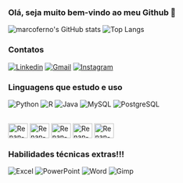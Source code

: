 
### Olá, seja muito bem-vindo ao meu Github 👋
![marcoferno's GitHub stats](https://github-readme-stats.vercel.app/api?username=marcoferno&show_icons=true&theme=merko)
![Top Langs](https://github-readme-stats.vercel.app/api/top-langs/?username=marcoferno&layout=compact)

### Contatos
[![Linkedin](https://img.shields.io/badge/LinkedIn-0077B5?style=for-the-badge&logo=linkedin&logoColor=white)](https://www.linkedin.com/in/marco-ferno/) 
[![Gmail](https://img.shields.io/badge/Gmail-D14836?style=for-the-badge&logo=gmail&logoColor=white)](mailto:fernandes.renan3001@gmail.com) 
[![Instagram](https://img.shields.io/badge/Instagram-E4405F?style=for-the-badge&logo=instagram&logoColor=white)](https://www.instagram.com/marcoferno/) 

### Linguagens que estudo e uso
![Python](	https://img.shields.io/badge/Python-3776AB?style=for-the-badge&logo=python&logoColor=white)
![R](https://img.shields.io/badge/R-276DC3?style=for-the-badge&logo=r&logoColor=white)
![Java](https://img.shields.io/badge/Java-ED8B00?style=for-the-badge&logo=openjdk&logoColor=white)
![MySQL](https://img.shields.io/badge/MySQL-00000F?style=for-the-badge&logo=mysql&logoColor=white)
![PostgreSQL](https://img.shields.io/badge/PostgreSQL-316192?style=for-the-badge&logo=postgresql&logoColor=white)

<div>
 <div style = "display: inline_block"> <br>
 <img align = "center" alt = "Renan-Py" height = "30" width = "40"  
   <img src="https://cdn.jsdelivr.net/gh/devicons/devicon/icons/python/python-original.svg" />
 <img align = "center" alt = "Renan-PostgreSQL" height = "30" width = "40"            
   <img src="https://cdn.jsdelivr.net/gh/devicons/devicon/icons/r/r-original.svg" />
  <img align = "center" alt = "Renan-Java" height = "30" width = "40"  
   <img src="https://cdn.jsdelivr.net/gh/devicons/devicon/icons/java/java-original.svg" />
 <img align = "center" alt = "Renan-MySQL" height = "30" width = "40"  
   <img src="https://cdn.jsdelivr.net/gh/devicons/devicon/icons/mysql/mysql-original.svg" />
 <img align = "center" alt = "Renan-PostgreSQL" height = "30" width = "40"            
   <img src="https://cdn.jsdelivr.net/gh/devicons/devicon/icons/postgresql/postgresql-original.svg" />      
</div>
 
### Habilidades técnicas extras!!!
![Excel](https://img.shields.io/badge/Microsoft_Excel-217346?style=for-the-badge&logo=microsoft-excel&logoColor=white)
![PowerPoint](https://img.shields.io/badge/Microsoft_PowerPoint-B7472A?style=for-the-badge&logo=microsoft-powerpoint&logoColor=white)
![Word](https://img.shields.io/badge/Microsoft_Word-2B579A?style=for-the-badge&logo=microsoft-word&logoColor=white)
![Gimp](https://img.shields.io/badge/gimp-5C5543?style=for-the-badge&logo=gimp&logoColor=white)
